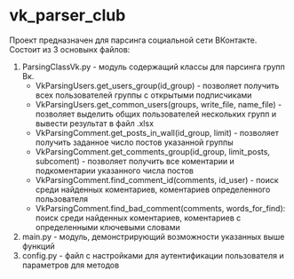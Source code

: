 # vk_parser_club
Проект предназначен для парсинга социальной сети ВКонтакте.
Состоит из 3 основынх файлов:
  1. ParsingClassVk.py - модуль содержащий классы для парсинга групп Вк.
      - VkParsingUsers.get_users_group(id_group) - позволяет получить всех пользователей группы с открытыми подписчиками
      - VkParsingUsers.get_common_users(groups, write_file, name_file) - позволяет выделить общих пользователей нескольких групп и вывести результат в файл .xlsx
      - VkParsingComment.get_posts_in_wall(id_group, limit) - позволяет получить заданное число постов указанной группы
      - VkParsingComment.get_comments_group(id_group, limit_posts, subcoment) - позволяет получить все коментарии и подкоментарии указанного числа постов 
      - VkParsingComment.find_comment_id(comments, id_user) - поиск среди найденных коментариев, коментариев определенного пользователя 
      - VkParsingComment.find_bad_comment(comments, words_for_find): поиск среди найденных коментариев, коментариев с определенными ключевыми словами
   2. main.py - модуль, демонстрирующий возможности указанных выше функций
   3. config.py - файл с настройками для аутентификации пользователя и параметров для методов
